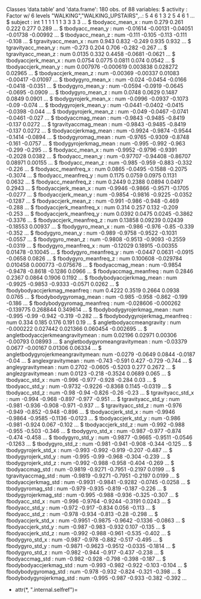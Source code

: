 Classes ‘data.table’ and 'data.frame':    180 obs. of  88 variables:
 $ activity                         : Factor w/ 6 levels "WALKING","WALKING_UPSTAIRS",..: 5 4 6 1 3 2 5 4 6 1 ...
 $ subject                          : int  1 1 1 1 1 1 3 3 3 3 ...
 $ tbodyacc_mean_x                  : num  0.279 0.261 0.222 0.277 0.289 ...
 $ tbodyacc_mean_y                  : num  -0.01614 -0.00131 -0.04051 -0.01738 -0.00992 ...
 $ tbodyacc_mean_z                  : num  -0.111 -0.105 -0.113 -0.111 -0.108 ...
 $ tgravityacc_mean_x               : num  0.943 0.832 -0.249 0.935 0.932 ...
 $ tgravityacc_mean_y               : num  -0.273 0.204 0.706 -0.282 -0.267 ...
 $ tgravityacc_mean_z               : num  0.0135 0.332 0.4458 -0.0681 -0.0621 ...
 $ tbodyaccjerk_mean_x              : num  0.0754 0.0775 0.0811 0.074 0.0542 ...
 $ tbodyaccjerk_mean_y              : num  0.007976 -0.000619 0.003838 0.028272 0.02965 ...
 $ tbodyaccjerk_mean_z              : num  -0.00369 -0.00337 0.01083 -0.00417 -0.01097 ...
 $ tbodygyro_mean_x                 : num  -0.024 -0.0454 -0.0166 -0.0418 -0.0351 ...
 $ tbodygyro_mean_y                 : num  -0.0594 -0.0919 -0.0645 -0.0695 -0.0909 ...
 $ tbodygyro_mean_z                 : num  0.0748 0.0629 0.1487 0.0849 0.0901 ...
 $ tbodygyrojerk_mean_x             : num  -0.0996 -0.0937 -0.1073 -0.09 -0.074 ...
 $ tbodygyrojerk_mean_y             : num  -0.0441 -0.0402 -0.0415 -0.0398 -0.044 ...
 $ tbodygyrojerk_mean_z             : num  -0.049 -0.0467 -0.0741 -0.0461 -0.027 ...
 $ tbodyaccmag_mean                 : num  -0.9843 -0.9485 -0.8419 -0.137 0.0272 ...
 $ tgravityaccmag_mean              : num  -0.9843 -0.9485 -0.8419 -0.137 0.0272 ...
 $ tbodyaccjerkmag_mean             : num  -0.9924 -0.9874 -0.9544 -0.1414 -0.0894 ...
 $ tbodygyromag_mean                : num  -0.9765 -0.9309 -0.8748 -0.161 -0.0757 ...
 $ tbodygyrojerkmag_mean            : num  -0.995 -0.992 -0.963 -0.299 -0.295 ...
 $ fbodyacc_mean_x                  : num  -0.9952 -0.9796 -0.9391 -0.2028 0.0382 ...
 $ fbodyacc_mean_y                  : num  -0.97707 -0.94408 -0.86707 0.08971 0.00155 ...
 $ fbodyacc_mean_z                  : num  -0.985 -0.959 -0.883 -0.332 -0.226 ...
 $ fbodyacc_meanfreq_x              : num  0.0865 -0.0495 -0.1588 -0.2075 -0.3074 ...
 $ fbodyacc_meanfreq_y              : num  0.1175 0.0759 0.0975 0.1131 0.0632 ...
 $ fbodyacc_meanfreq_z              : num  0.2449 0.2388 0.0894 0.0497 0.2943 ...
 $ fbodyaccjerk_mean_x              : num  -0.9946 -0.9866 -0.9571 -0.1705 -0.0277 ...
 $ fbodyaccjerk_mean_y              : num  -0.9854 -0.9816 -0.9225 -0.0352 -0.1287 ...
 $ fbodyaccjerk_mean_z              : num  -0.991 -0.986 -0.948 -0.469 -0.288 ...
 $ fbodyaccjerk_meanfreq_x          : num  0.314 0.257 0.132 -0.209 -0.253 ...
 $ fbodyaccjerk_meanfreq_y          : num  0.0392 0.0475 0.0245 -0.3862 -0.3376 ...
 $ fbodyaccjerk_meanfreq_z          : num  0.13858 0.09239 0.02439 -0.18553 0.00937 ...
 $ fbodygyro_mean_x                 : num  -0.986 -0.976 -0.85 -0.339 -0.352 ...
 $ fbodygyro_mean_y                 : num  -0.989 -0.9758 -0.9522 -0.1031 -0.0557 ...
 $ fbodygyro_mean_z                 : num  -0.9808 -0.9513 -0.9093 -0.2559 -0.0319 ...
 $ fbodygyro_meanfreq_x             : num  -0.12029 0.18915 -0.00355 0.01478 -0.10045 ...
 $ fbodygyro_meanfreq_y             : num  -0.0447 0.0631 -0.0915 -0.0658 0.0826 ...
 $ fbodygyro_meanfreq_z             : num  0.100608 -0.029784 0.010458 0.000773 -0.075676 ...
 $ fbodyaccmag_mean                 : num  -0.9854 -0.9478 -0.8618 -0.1286 0.0966 ...
 $ fbodyaccmag_meanfreq             : num  0.2846 0.2367 0.0864 0.1906 0.1192 ...
 $ fbodybodyaccjerkmag_mean         : num  -0.9925 -0.9853 -0.9333 -0.0571 0.0262 ...
 $ fbodybodyaccjerkmag_meanfreq     : num  0.4222 0.3519 0.2664 0.0938 0.0765 ...
 $ fbodybodygyromag_mean            : num  -0.985 -0.958 -0.862 -0.199 -0.186 ...
 $ fbodybodygyromag_meanfreq        : num  -0.028606 -0.000262 -0.139775 0.268844 0.349614 ...
 $ fbodybodygyrojerkmag_mean        : num  -0.995 -0.99 -0.942 -0.319 -0.282 ...
 $ fbodybodygyrojerkmag_meanfreq    : num  0.334 0.185 0.176 0.191 0.19 ...
 $ angletbodyaccmeangravity         : num  -0.000222 0.027442 0.021366 0.060454 -0.002695 ...
 $ angletbodyaccjerkmeangravitymean : num  0.02196 0.02971 0.00306 -0.00793 0.08993 ...
 $ angletbodygyromeangravitymean    : num  -0.03379 0.0677 -0.00167 0.01306 0.06334 ...
 $ angletbodygyrojerkmeangravitymean: num  -0.0279 -0.0649 0.0844 -0.0187 -0.04 ...
 $ anglexgravitymean                : num  -0.743 -0.591 0.427 -0.729 -0.744 ...
 $ angleygravitymean                : num  0.2702 -0.0605 -0.5203 0.277 0.2672 ...
 $ anglezgravitymean                : num  0.0123 -0.218 -0.3524 0.0689 0.065 ...
 $ tbodyacc_std_x                   : num  -0.996 -0.977 -0.928 -0.284 0.03 ...
 $ tbodyacc_std_y                   : num  -0.9732 -0.9226 -0.8368 0.1145 -0.0319 ...
 $ tbodyacc_std_z                   : num  -0.98 -0.94 -0.826 -0.26 -0.23 ...
 $ tgravityacc_std_x                : num  -0.994 -0.968 -0.897 -0.977 -0.951 ...
 $ tgravityacc_std_y                : num  -0.981 -0.936 -0.908 -0.971 -0.937 ...
 $ tgravityacc_std_z                : num  -0.976 -0.949 -0.852 -0.948 -0.896 ...
 $ tbodyaccjerk_std_x               : num  -0.9946 -0.9864 -0.9585 -0.1136 -0.0123 ...
 $ tbodyaccjerk_std_y               : num  -0.986 -0.981 -0.924 0.067 -0.102 ...
 $ tbodyaccjerk_std_z               : num  -0.992 -0.988 -0.955 -0.503 -0.346 ...
 $ tbodygyro_std_x                  : num  -0.987 -0.977 -0.874 -0.474 -0.458 ...
 $ tbodygyro_std_y                  : num  -0.9877 -0.9665 -0.9511 -0.0546 -0.1263 ...
 $ tbodygyro_std_z                  : num  -0.981 -0.941 -0.908 -0.344 -0.125 ...
 $ tbodygyrojerk_std_x              : num  -0.993 -0.992 -0.919 -0.207 -0.487 ...
 $ tbodygyrojerk_std_y              : num  -0.995 -0.99 -0.968 -0.304 -0.239 ...
 $ tbodygyrojerk_std_z              : num  -0.992 -0.988 -0.958 -0.404 -0.269 ...
 $ tbodyaccmag_std                  : num  -0.9819 -0.9271 -0.7951 -0.2197 0.0199 ...
 $ tgravityaccmag_std               : num  -0.9819 -0.9271 -0.7951 -0.2197 0.0199 ...
 $ tbodyaccjerkmag_std              : num  -0.9931 -0.9841 -0.9282 -0.0745 -0.0258 ...
 $ tbodygyromag_std                 : num  -0.979 -0.935 -0.819 -0.187 -0.226 ...
 $ tbodygyrojerkmag_std             : num  -0.995 -0.988 -0.936 -0.325 -0.307 ...
 $ fbodyacc_std_x                   : num  -0.996 -0.9764 -0.9244 -0.3191 0.0243 ...
 $ fbodyacc_std_y                   : num  -0.972 -0.917 -0.834 0.056 -0.113 ...
 $ fbodyacc_std_z                   : num  -0.978 -0.934 -0.813 -0.28 -0.298 ...
 $ fbodyaccjerk_std_x               : num  -0.9951 -0.9875 -0.9642 -0.1336 -0.0863 ...
 $ fbodyaccjerk_std_y               : num  -0.987 -0.983 -0.932 0.107 -0.135 ...
 $ fbodyaccjerk_std_z               : num  -0.992 -0.988 -0.961 -0.535 -0.402 ...
 $ fbodygyro_std_x                  : num  -0.987 -0.978 -0.882 -0.517 -0.495 ...
 $ fbodygyro_std_y                  : num  -0.9871 -0.9623 -0.9512 -0.0335 -0.1814 ...
 $ fbodygyro_std_z                  : num  -0.982 -0.944 -0.917 -0.437 -0.238 ...
 $ fbodyaccmag_std                  : num  -0.982 -0.928 -0.798 -0.398 -0.187 ...
 $ fbodybodyaccjerkmag_std          : num  -0.993 -0.982 -0.922 -0.103 -0.104 ...
 $ fbodybodygyromag_std             : num  -0.978 -0.932 -0.824 -0.321 -0.398 ...
 $ fbodybodygyrojerkmag_std         : num  -0.995 -0.987 -0.933 -0.382 -0.392 ...
 - attr(*, ".internal.selfref")=<externalptr> 
